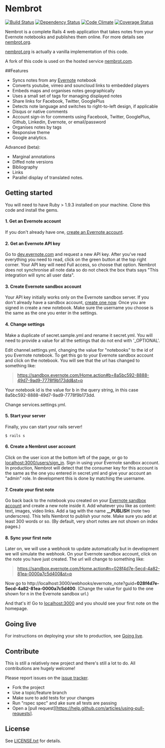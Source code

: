 # Nembrot
[![Build Status](https://travis-ci.org/nembrotorg/nembrot.png?branch=master)][travis]
[![Dependency Status](https://gemnasium.com/nembrotorg/nembrot.png)][gemnasium]
[![Code Climate](https://codeclimate.com/github/nembrotorg/nembrot.png)][codeclimate]
[![Coverage Status](https://coveralls.io/repos/nembrotorg/nembrot/badge.png?branch=master)][coveralls]

[travis]: http://travis-ci.org/nembrotorg/nembrot
[gemnasium]: https://gemnasium.com/nembrotorg/nembrot
[codeclimate]: https://codeclimate.com/github/nembrotorg/nembrot
[coveralls]: https://coveralls.io/r/nembrotorg/nembrot

Nembrot is a complete Rails 4 web application that takes notes from your Evernote notebooks and publishes them online. For more details see [nembrot.org](http:nembrot.org).

[nembrot.org](http:nembrot.org) is actually a vanilla implementation of this code.

A fork of this code is used on the hosted service [nembrot.com](http://nembrot.com).

##Features
* Syncs notes from any [Evernote](http://evernote.com) notebook
* Converts youtube, vimeo and souncloud links to embedded players
* Embeds maps and organises notes geographically
* Uses a small set of tags for managing displayed notes
* Share links for Facebook, Twitter, GooglePlus
* Detects note language and switches to right-to-left design, if applicable
* Disqus or native comments
* Account sign-in for comments using Facebook, Twitter, GooglePlus, Github, Linkedin, Evernote, or email/password
* Organises notes by tags
* Responsive theme
* Google analytics.

Advanced (beta):
* Marginal annotations
* Diffed note versions
* Bibliography
* Links
* Parallel display of translated notes.


## Getting started
You will need to have Ruby > 1.9.3 installed on your machine. Clone this code and install the gems.


#### 1. Get an Evernote account
If you don't already have one, [create an Evernote account](https://www.evernote.com/Registration.action).


#### 2. Get an Evernote API key
Go to [dev.evernote.com](http://dev.evernote.com/doc/) and request a new API key. After you've read everything you need to read, click on the green button at the top right corner. Your API key will need Full access, so choose that option. Nembrot does not synchronise all note data so do not check the box thats says "This integration will sync all user data".


#### 3. Create Evernote sandbox account
Your API key initially works only on the Evernote sandbox server. If you don't already have a sandbox account, [create one now](https://sandbox.evernote.com/Registration.action). Once you are signed in create a new notebook. Make sure the username you choose is the same as the one you enter in the settings.


#### 4. Change settings
Make a duplicate of secret.sample.yml and rename it secret.yml. You will need to provide a value for all the settings that do not end with '_OPTIONAL'.

Edit channel.settings.yml, changing the value for "notebooks" to the id of you Evernote notebook. To get this go to your Evernote sandbox account and click on the notebook. You will see that the url has changed to something like:

> https://sandbox.evernote.com/Home.action#b=8a5bc592-8888-49d7-9ad9-7778f9b173dd&st=p

Your notebook id is the value for b in the query string, in this case 8a5bc592-8888-49d7-9ad9-7778f9b173dd.

Change services.settings.yml.


#### 5. Start your server
Finally, you can start your rails server!

    $ rails s


#### 6. Create a Nembrot user account
Click on the user icon at the bottom left of the page, or go to [localhost:3000/users/sign_in](http://localhost:3000/users/sign_in). Sign in using your Evernote sandbox account. In production, Nembrot will detect that the consumer key for this account is the same as the one you entered in secret.yml and give your account an "admin" role. In development this is done by matching the username.


#### 7. Create your first note
Go back back to the notebook you created on your [Evernote sandbox account](http://sandbox.evernote.com) and create a new note inside it. Add whatever you like as content: text, images, video links. Add a tag with the name **__PUBLISH** (note two underscres). This tells Nembrot to publish your note. Make sure you add at least 300 words or so. (By default, very short notes are not shown on index pages.)


#### 8. Sync your first note
Later on, we will use a webhook to update automatically but in development we will simulate the webhook. On your Evernote sandbox account, click on the note you have just created. The url will change to something like:

> https://sandbox.evernote.com/Home.action#n=028f4d7e-5ecd-4a82-81ea-0000a7c5d400&st=p

Now go to http://localhost:3000/webhooks/evernote_note?guid=**028f4d7e-5ecd-4a82-81ea-0000a7c5d400**. (Change the value for guid to the one shown for n in the Evernote sandbox url.)

And that's it! Go to [localhost:3000](http://localhost:3000) and you should see your first note on the homepage.


## Going live

For instructions on deploying your site to production, see [Going live](http://nembrot.org/going-live).


## Contribute

This is still a relatively new project and there's still a lot to do. All contributions are hugely welcome!

Please report issues on the [issue tracker](https://github.com/nembrotorg/nembrot/issues). 

* Fork the project
* Use a topic/feature branch
* Make sure to add tests for your changes
* Run "rspec spec" and ake sure all tests are passing
* Open a [pull request][https://help.github.com/articles/using-pull-requests].


## License

See [LICENSE.txt](https://github.com/nembrotorg/nembrot/blob/master/LICENSE.txt) for details.
